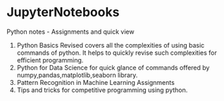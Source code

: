 # JupyterNotebooks
Python notes - Assignments and quick view 

1. Python Basics Revised covers all the complexities of using basic commands of python.
It helps to quickly revise such complexities for efficient programming.
2. Python for Data Science for quick glance of commands offered by numpy,pandas,matplotlib,seaborn library.
3. Pattern Recognition in Machine Learning Assignments
4. Tips and tricks for competitive programming using python.
